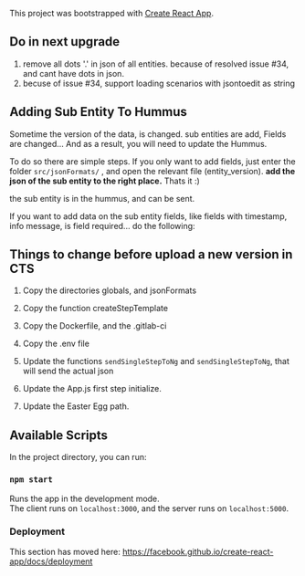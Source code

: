 This project was bootstrapped with [Create React App](https://github.com/facebook/create-react-app).

## Do in next upgrade
1) remove all dots '.' in json of all entities. because of resolved issue #34, and cant have dots in json.
2) becuse of issue #34, support loading scenarios with jsontoedit as string

## Adding Sub Entity To Hummus
Sometime the version of the data, is changed. sub entities are add, Fields are changed...
And as a result, you will need to update the Hummus.

To do so there are simple steps.
If you only want to add fields, just enter the folder `src/jsonFormats/` , and open the relevant file (entity_version).
**add the json of the sub entity to the right place.**
Thats it  :)

the sub entity is in the hummus, and can be sent.

If you want to add data on the sub entity fields, like fields with timestamp, info message, is field required... do the following:

## Things to change before upload a new version in CTS

1) Copy the directories globals, and jsonFormats

2) Copy the function createStepTemplate

3) Copy the Dockerfile, and the .gitlab-ci

4) Copy the .env file

5) Update the functions `sendSingleStepToNg` and `sendSingleStepToNg`, that will send the actual json

6) Update the App.js first step initialize.

7) Update the Easter Egg path.

## Available Scripts

In the project directory, you can run:

### `npm start`

Runs the app in the development mode.<br />
The client runs on `localhost:3000`, and the server runs on `localhost:5000`.


### Deployment

This section has moved here: https://facebook.github.io/create-react-app/docs/deployment
